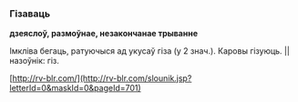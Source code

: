 ### Гізаваць
**дзеяслоў, размоўнае, незакончанае трыванне**

Імкліва бегаць, ратуючыся ад укусаў гіза (у 2 знач.). Каровы гізуюць. || назоўнік: гіз.

<a rel="author">[http://rv-blr.com/](http://rv-blr.com/slounik.jsp?letterId=0&maskId=0&pageId=701)</a>
